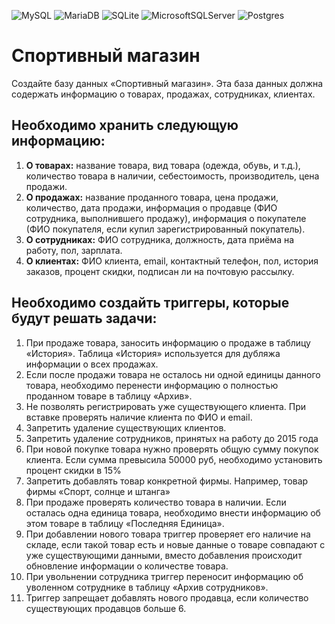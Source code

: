![MySQL](https://img.shields.io/badge/mysql-%2300f.svg?style=for-the-badge&logo=mysql&logoColor=white) ![MariaDB](https://img.shields.io/badge/MariaDB-003545?style=for-the-badge&logo=mariadb&logoColor=white) ![SQLite](https://img.shields.io/badge/sqlite-%2307405e.svg?style=for-the-badge&logo=sqlite&logoColor=white) ![MicrosoftSQLServer](https://img.shields.io/badge/Microsoft%20SQL%20Sever-CC2927?style=for-the-badge&logo=microsoft%20sql%20server&logoColor=white) ![Postgres](https://img.shields.io/badge/postgres-%23316192.svg?style=for-the-badge&logo=postgresql&logoColor=white)

# Спортивный магазин 

Создайте базу данных «Спортивный магазин». 
Эта база данных должна содержать информацию о товарах, продажах, сотрудниках, клиентах. 

## Необходимо хранить следующую информацию:
1. **О товарах:** название товара, вид товара (одежда, обувь, и т.д.), количество товара в наличии, себестоимость, производитель, цена продажи.
2. **О продажах:** название проданного товара, цена продажи, количество, дата продажи, информация о продавце (ФИО сотрудника, выполнившего продажу), информация
о покупателе (ФИО покупателя, если купил зарегистрированный покупатель).
3. **О сотрудниках:** ФИО сотрудника, должность, дата приёма на работу, пол, зарплата.
4. **О клиентах:** ФИО клиента, email, контактный телефон, пол, история заказов, процент скидки, подписан ли на почтовую рассылку.

## Необходимо создайть триггеры, которые будут решать задачи:
1. При продаже товара, заносить информацию о продаже в таблицу «История». Таблица «История» используется для дубляжа информации о всех продажах.
2. Если после продажи товара не осталось ни одной единицы данного товара, необходимо перенести информацию о полностью проданном товаре в таблицу «Архив».
3. Не позволять регистрировать уже существующего клиента. При вставке проверять наличие клиента по ФИО и email.
4. Запретить удаление существующих клиентов.
5. Запретить удаление сотрудников, принятых на работу до 2015 года
6. При новой покупке товара нужно проверять общую сумму покупок клиента. Если сумма превысила 50000 руб, необходимо установить процент скидки в 15%
7. Запретить добавлять товар конкретной фирмы. Например, товар фирмы «Спорт, солнце и штанга»
8. При продаже проверять количество товара в наличии. Если осталась одна единица товара, необходимо внести информацию об этом товаре в таблицу «Последняя Единица».
9. При добавлении нового товара триггер проверяет его наличие на складе, если такой товар есть и новые данные о товаре совпадают с уже существующими данными, вместо
добавления происходит обновление информации о количестве товара.
10. При увольнении сотрудника триггер переносит информацию об уволенном сотруднике в таблицу «Архив сотрудников».
11. Триггер запрещает добавлять нового продавца, если количество существующих продавцов больше 6.
